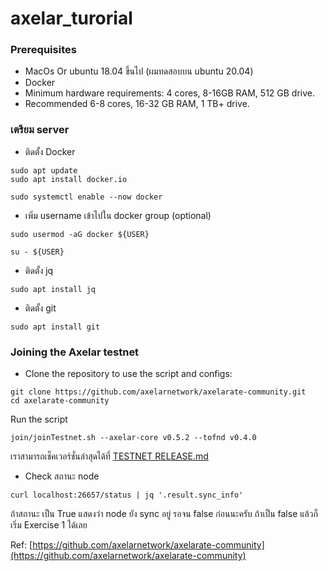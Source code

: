 # axelar_turorial

### Prerequisites
* MacOs Or ubuntu 18.04 ขึ้นไป (ผมทดสอบบน ubuntu 20.04)
* Docker
* Minimum hardware requirements: 4 cores, 8-16GB RAM, 512 GB drive. 
* Recommended 6-8 cores, 16-32 GB RAM, 1 TB+ drive.

### เตรียม server
* ติดตั้ง Docker
```
sudo apt update
sudo apt install docker.io
```
```
sudo systemctl enable --now docker
```

* เพิ่ม username เข้าไปใน docker group (optional)
```
sudo usermod -aG docker ${USER}
```
```
su - ${USER}
```
* ติดตั้ง jq
```
sudo apt install jq
```
* ติดตั้ง git
```
sudo apt install git
```

### Joining the Axelar testnet

* Clone the repository to use the script and configs:
```
git clone https://github.com/axelarnetwork/axelarate-community.git
cd axelarate-community
```
Run the script 
``` 
join/joinTestnet.sh --axelar-core v0.5.2 --tofnd v0.4.0
```
เราสามารถเช็คเวอร์ชั่นล่าสุดได้ที่ [TESTNET RELEASE.md](https://github.com/axelarnetwork/axelarate-community/blob/main/TESTNET%20RELEASE.md)

* Check สถานะ node
```
curl localhost:26657/status | jq '.result.sync_info'
```
ถ้าสถานะ เป็น True แสดงว่า node ยัง sync อยู่ รอจน false ก่อนนะครับ
ถ้าเป็น false แล้วก็เริ่ม Exercise 1 ได้เลย

Ref: [https://github.com/axelarnetwork/axelarate-community](https://github.com/axelarnetwork/axelarate-community)



